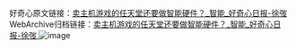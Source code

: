 好奇心原文链接：[卖主机游戏的任天堂还要做智能硬件？_智能_好奇心日报-徐弢 ](https://www.qdaily.com/articles/12647.html)
WebArchive归档链接：[卖主机游戏的任天堂还要做智能硬件？_智能_好奇心日报-徐弢 ](http://web.archive.org/web/20190623172906/https://www.qdaily.com/articles/12647.html)
![image](http://ww3.sinaimg.cn/large/007d5XDply1g3x0xhli1ij30u04g84qp)